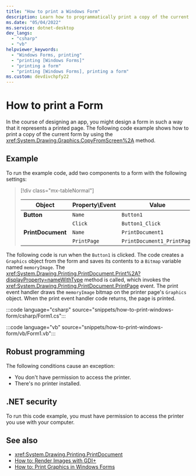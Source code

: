 ```yaml
---
title: "How to print a Windows Form"
description: Learn how to programmatically print a copy of the current Windows Form by using the CopyFromScreen method.
ms.date: "05/04/2022"
ms.service: dotnet-desktop
dev_langs: 
  - "csharp"
  - "vb"
helpviewer_keywords: 
  - "Windows Forms, printing"
  - "printing [Windows Forms]"
  - "printing a form"
  - "printing [Windows Forms], printing a form"
ms.custom: devdivchpfy22
---
```


# How to print a Form

In the course of designing an app, you might design a form in such a way that it represents a printed page. The following code example shows how to print a copy of the current form by using the <xref:System.Drawing.Graphics.CopyFromScreen%2A> method.

## Example

To run the example code, add two components to a form with the following settings:

> [!div class="mx-tableNormal"]
>
> | Object            | Property\Event | Value            |
> |-------------------|----------------|------------------|
> | **Button**        | `Name`         | `Button1`        |
> |                   | `Click`        | `Button1_Click`  |
> | **PrintDocument** | `Name`         | `PrintDocument1` |
> |                   | `PrintPage`    | `PrintDocument1_PrintPage` |

The following code is run when the `Button1` is clicked. The code creates a `Graphics` object from the form and saves its contents to a `Bitmap` variable named `memoryImage`. The <xref:System.Drawing.Printing.PrintDocument.Print%2A?displayProperty=nameWithType> method is called, which invokes the <xref:System.Drawing.Printing.PrintDocument.PrintPage> event. The print event handler draws the `memoryImage` bitmap on the printer page's `Graphics` object. When the print event handler code returns, the page is printed.

:::code language="csharp" source="snippets/how-to-print-windows-form/csharp/Form1.cs":::

:::code language="vb" source="snippets/how-to-print-windows-form/vb/Form1.vb":::

## Robust programming

The following conditions cause an exception:

- You don't have permission to access the printer.
- There's no printer installed.

## .NET security

To run this code example, you must have permission to access the printer you use with your computer.

## See also

- <xref:System.Drawing.Printing.PrintDocument>
- [How to: Render Images with GDI+](../advanced/how-to-render-images-with-gdi.md)
- [How to: Print Graphics in Windows Forms](../advanced/how-to-print-graphics-in-windows-forms.md)
